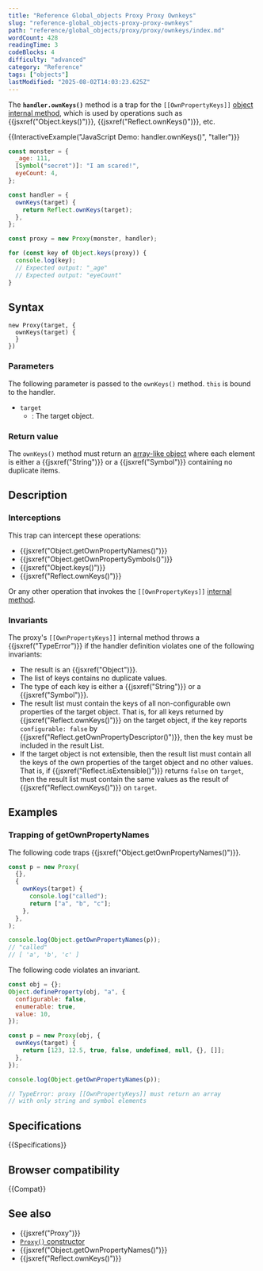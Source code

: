 ```yaml
---
title: "Reference Global_objects Proxy Proxy Ownkeys"
slug: "reference-global_objects-proxy-proxy-ownkeys"
path: "reference/global_objects/proxy/proxy/ownkeys/index.md"
wordCount: 428
readingTime: 3
codeBlocks: 4
difficulty: "advanced"
category: "Reference"
tags: ["objects"]
lastModified: "2025-08-02T14:03:23.625Z"
---
```



The **`handler.ownKeys()`** method is a trap for the `[[OwnPropertyKeys]]` [object internal method](/en-US/docs/Web/JavaScript/Reference/Global_Objects/Proxy#object_internal_methods), which is used by operations such as {{jsxref("Object.keys()")}}, {{jsxref("Reflect.ownKeys()")}}, etc.

{{InteractiveExample("JavaScript Demo: handler.ownKeys()", "taller")}}

```js interactive-example
const monster = {
  _age: 111,
  [Symbol("secret")]: "I am scared!",
  eyeCount: 4,
};

const handler = {
  ownKeys(target) {
    return Reflect.ownKeys(target);
  },
};

const proxy = new Proxy(monster, handler);

for (const key of Object.keys(proxy)) {
  console.log(key);
  // Expected output: "_age"
  // Expected output: "eyeCount"
}
```

## Syntax

```js-nolint
new Proxy(target, {
  ownKeys(target) {
  }
})
```

### Parameters

The following parameter is passed to the `ownKeys()` method. `this` is bound to the handler.

- `target`
  - : The target object.

### Return value

The `ownKeys()` method must return an [array-like object](/en-US/docs/Web/JavaScript/Reference/Global_Objects/Array#array-like_objects) where each element is either a {{jsxref("String")}} or a {{jsxref("Symbol")}} containing no duplicate items.

## Description

### Interceptions

This trap can intercept these operations:

- {{jsxref("Object.getOwnPropertyNames()")}}
- {{jsxref("Object.getOwnPropertySymbols()")}}
- {{jsxref("Object.keys()")}}
- {{jsxref("Reflect.ownKeys()")}}

Or any other operation that invokes the `[[OwnPropertyKeys]]` [internal method](/en-US/docs/Web/JavaScript/Reference/Global_Objects/Proxy#object_internal_methods).

### Invariants

The proxy's `[[OwnPropertyKeys]]` internal method throws a {{jsxref("TypeError")}} if the handler definition violates one of the following invariants:

- The result is an {{jsxref("Object")}}.
- The list of keys contains no duplicate values.
- The type of each key is either a {{jsxref("String")}} or a {{jsxref("Symbol")}}.
- The result list must contain the keys of all non-configurable own properties of the target object. That is, for all keys returned by {{jsxref("Reflect.ownKeys()")}} on the target object, if the key reports `configurable: false` by {{jsxref("Reflect.getOwnPropertyDescriptor()")}}, then the key must be included in the result List.
- If the target object is not extensible, then the result list must contain all the keys of the own properties of the target object and no other values. That is, if {{jsxref("Reflect.isExtensible()")}} returns `false` on `target`, then the result list must contain the same values as the result of {{jsxref("Reflect.ownKeys()")}} on `target`.

## Examples

### Trapping of getOwnPropertyNames

The following code traps {{jsxref("Object.getOwnPropertyNames()")}}.

```js
const p = new Proxy(
  {},
  {
    ownKeys(target) {
      console.log("called");
      return ["a", "b", "c"];
    },
  },
);

console.log(Object.getOwnPropertyNames(p));
// "called"
// [ 'a', 'b', 'c' ]
```

The following code violates an invariant.

```js example-bad
const obj = {};
Object.defineProperty(obj, "a", {
  configurable: false,
  enumerable: true,
  value: 10,
});

const p = new Proxy(obj, {
  ownKeys(target) {
    return [123, 12.5, true, false, undefined, null, {}, []];
  },
});

console.log(Object.getOwnPropertyNames(p));

// TypeError: proxy [[OwnPropertyKeys]] must return an array
// with only string and symbol elements
```

## Specifications

{{Specifications}}

## Browser compatibility

{{Compat}}

## See also

- {{jsxref("Proxy")}}
- [`Proxy()` constructor](/en-US/docs/Web/JavaScript/Reference/Global_Objects/Proxy/Proxy)
- {{jsxref("Object.getOwnPropertyNames()")}}
- {{jsxref("Reflect.ownKeys()")}}

